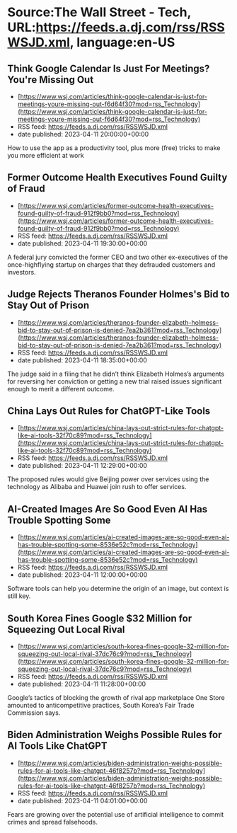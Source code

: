 # Source:The Wall Street - Tech, URL:https://feeds.a.dj.com/rss/RSSWSJD.xml, language:en-US

## Think Google Calendar Is Just For Meetings? You're Missing Out
 - [https://www.wsj.com/articles/think-google-calendar-is-just-for-meetings-youre-missing-out-f6d64f30?mod=rss_Technology](https://www.wsj.com/articles/think-google-calendar-is-just-for-meetings-youre-missing-out-f6d64f30?mod=rss_Technology)
 - RSS feed: https://feeds.a.dj.com/rss/RSSWSJD.xml
 - date published: 2023-04-11 20:00:00+00:00

How to use the app as a productivity tool, plus more (free) tricks to make you more efficient at work

## Former Outcome Health Executives Found Guilty of Fraud
 - [https://www.wsj.com/articles/former-outcome-health-executives-found-guilty-of-fraud-912f9bb0?mod=rss_Technology](https://www.wsj.com/articles/former-outcome-health-executives-found-guilty-of-fraud-912f9bb0?mod=rss_Technology)
 - RSS feed: https://feeds.a.dj.com/rss/RSSWSJD.xml
 - date published: 2023-04-11 19:30:00+00:00

A federal jury convicted the former CEO and two other ex-executives of the once-highflying startup on charges that they defrauded customers and investors.

## Judge Rejects Theranos Founder Holmes's Bid to Stay Out of Prison
 - [https://www.wsj.com/articles/theranos-founder-elizabeth-holmess-bid-to-stay-out-of-prison-is-denied-7ea2b361?mod=rss_Technology](https://www.wsj.com/articles/theranos-founder-elizabeth-holmess-bid-to-stay-out-of-prison-is-denied-7ea2b361?mod=rss_Technology)
 - RSS feed: https://feeds.a.dj.com/rss/RSSWSJD.xml
 - date published: 2023-04-11 18:35:00+00:00

The judge said in a filing that he didn’t think Elizabeth Holmes’s arguments for reversing her conviction or getting a new trial raised issues significant enough to merit a different outcome.

## China Lays Out Rules for ChatGPT-Like Tools
 - [https://www.wsj.com/articles/china-lays-out-strict-rules-for-chatgpt-like-ai-tools-32f70c89?mod=rss_Technology](https://www.wsj.com/articles/china-lays-out-strict-rules-for-chatgpt-like-ai-tools-32f70c89?mod=rss_Technology)
 - RSS feed: https://feeds.a.dj.com/rss/RSSWSJD.xml
 - date published: 2023-04-11 12:29:00+00:00

The proposed rules would give Beijing power over services using the technology as Alibaba and Huawei join rush to offer services.

## AI-Created Images Are So Good Even AI Has Trouble Spotting Some
 - [https://www.wsj.com/articles/ai-created-images-are-so-good-even-ai-has-trouble-spotting-some-8536e52c?mod=rss_Technology](https://www.wsj.com/articles/ai-created-images-are-so-good-even-ai-has-trouble-spotting-some-8536e52c?mod=rss_Technology)
 - RSS feed: https://feeds.a.dj.com/rss/RSSWSJD.xml
 - date published: 2023-04-11 12:00:00+00:00

Software tools can help you determine the origin of an image, but context is still key.

## South Korea Fines Google $32 Million for Squeezing Out Local Rival
 - [https://www.wsj.com/articles/south-korea-fines-google-32-million-for-squeezing-out-local-rival-37dc76c9?mod=rss_Technology](https://www.wsj.com/articles/south-korea-fines-google-32-million-for-squeezing-out-local-rival-37dc76c9?mod=rss_Technology)
 - RSS feed: https://feeds.a.dj.com/rss/RSSWSJD.xml
 - date published: 2023-04-11 11:28:00+00:00

Google’s tactics of blocking the growth of rival app marketplace One Store amounted to anticompetitive practices, South Korea’s Fair Trade Commission says.

## Biden Administration Weighs Possible Rules for AI Tools Like ChatGPT
 - [https://www.wsj.com/articles/biden-administration-weighs-possible-rules-for-ai-tools-like-chatgpt-46f8257b?mod=rss_Technology](https://www.wsj.com/articles/biden-administration-weighs-possible-rules-for-ai-tools-like-chatgpt-46f8257b?mod=rss_Technology)
 - RSS feed: https://feeds.a.dj.com/rss/RSSWSJD.xml
 - date published: 2023-04-11 04:01:00+00:00

Fears are growing over the potential use of artificial intelligence to commit crimes and spread falsehoods.

